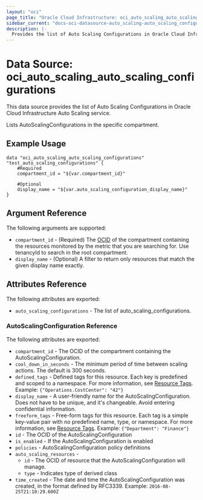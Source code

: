```yaml
---
layout: "oci"
page_title: "Oracle Cloud Infrastructure: oci_auto_scaling_auto_scaling_configurations"
sidebar_current: "docs-oci-datasource-auto_scaling-auto_scaling_configurations"
description: |-
  Provides the list of Auto Scaling Configurations in Oracle Cloud Infrastructure Auto Scaling service
---
```


# Data Source: oci_auto_scaling_auto_scaling_configurations
This data source provides the list of Auto Scaling Configurations in Oracle Cloud Infrastructure Auto Scaling service.

Lists AutoScalingConfigurations in the specific compartment.


## Example Usage

```hcl
data "oci_auto_scaling_auto_scaling_configurations" "test_auto_scaling_configurations" {
	#Required
	compartment_id = "${var.compartment_id}"

	#Optional
	display_name = "${var.auto_scaling_configuration_display_name}"
}
```

## Argument Reference

The following arguments are supported:

* `compartment_id` - (Required) The [OCID](https://docs.cloud.oracle.com/iaas/Content/General/Concepts/identifiers.htm) of the compartment containing the resources monitored by the metric that you are searching for. Use tenancyId to search in the root compartment. 
* `display_name` - (Optional) A filter to return only resources that match the given display name exactly. 


## Attributes Reference

The following attributes are exported:

* `auto_scaling_configurations` - The list of auto_scaling_configurations.

### AutoScalingConfiguration Reference

The following attributes are exported:

* `compartment_id` - The OCID of the compartment containing the AutoScalingConfiguration. 
* `cool_down_in_seconds` - The minimum period of time between scaling actions. The default is 300 seconds. 
* `defined_tags` - Defined tags for this resource. Each key is predefined and scoped to a namespace. For more information, see [Resource Tags](https://docs.cloud.oracle.com/iaas/Content/General/Concepts/resourcetags.htm).  Example: `{"Operations.CostCenter": "42"}` 
* `display_name` - A user-friendly name for the AutoScalingConfiguration. Does not have to be unique, and it's changeable. Avoid entering confidential information. 
* `freeform_tags` - Free-form tags for this resource. Each tag is a simple key-value pair with no predefined name, type, or namespace. For more information, see [Resource Tags](https://docs.cloud.oracle.com/iaas/Content/General/Concepts/resourcetags.htm).  Example: `{"Department": "Finance"}` 
* `id` - The OCID of the AutoScalingConfiguration
* `is_enabled` - If the AutoScalingConfiguration is enabled
* `policies` - AutoScalingConfiguration policy definitions 
* `auto_scaling_resources` - 
	* `id` - The OCID of resource that the AutoScalingConfiguration will manage. 
	* `type` - Indicates type of derived class
* `time_created` - The date and time the AutoScalingConfiguration was created, in the format defined by RFC3339. Example: `2016-08-25T21:10:29.600Z` 


